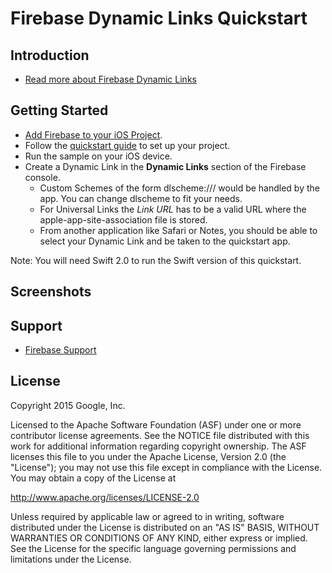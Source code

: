 Firebase Dynamic Links Quickstart
=============================

Introduction
------------

- [Read more about Firebase Dynamic Links](https://firebase.google.com/docs/dynamic-links)

Getting Started
---------------

- [Add Firebase to your iOS Project](https://firebase.google.com/docs/ios/setup).
- Follow the [quickstart guide](https://firebase.google.com) to set up your project.
- Run the sample on your iOS device.
- Create a Dynamic Link in the **Dynamic Links** section of the Firebase console.
  - Custom Schemes of the form dlscheme://<data-to-pass>/<to-app> would be handled
    by the app. You can change dlscheme to fit your needs.
  - For Universal Links the *Link URL* has to be a valid URL where the apple-app-site-association
    file is stored.
  - From another application like Safari or Notes, you should be able to select
    your Dynamic Link and be taken to the quickstart app.

Note: You will need Swift 2.0 to run the Swift version of this quickstart.

Screenshots
-----------

Support
-------

- [Firebase Support](https://firebase.google.com/support/)

License
-------

Copyright 2015 Google, Inc.

Licensed to the Apache Software Foundation (ASF) under one or more contributor
license agreements.  See the NOTICE file distributed with this work for
additional information regarding copyright ownership.  The ASF licenses this
file to you under the Apache License, Version 2.0 (the "License"); you may not
use this file except in compliance with the License.  You may obtain a copy of
the License at

  http://www.apache.org/licenses/LICENSE-2.0

Unless required by applicable law or agreed to in writing, software
distributed under the License is distributed on an "AS IS" BASIS, WITHOUT
WARRANTIES OR CONDITIONS OF ANY KIND, either express or implied.  See the
License for the specific language governing permissions and limitations under
the License.

